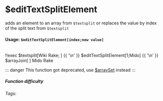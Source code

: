 # $editTextSplitElement
adds an element to an array from `$textsplit` or replaces the value by index of the split text from `$textsplit`

#### Usage: `$editTextSplitElement[index;new value]`
<br/>
<discord-messages>
	<discord-message :bot="false" role-color="#ffcc9a" author="Member">
		!!exec $textsplit[Wiki Rake; ] {{ '\n' }} $editTextSplitElement[1;Mido] {{ '\n' }} $arrayJoin[ ]
	</discord-message>
	<discord-message :bot="true" role-color="#0099ff" author="Custom Command" avatar="https://media.discordapp.net/avatars/725721249652670555/781224f90c3b841ba5b40678e032f74a.webp">
		Mido Rake
	</discord-message>
</discord-messages>

::: danger
This function got deprecated, use [$arraySet](./../Array/arraySet.md) instead 
:::
##### Function difficulty <Badge type="tip" text="Easy" vertical="middle" /> 
###### Tags: <Badge type="tip" text="textsplit" vertical="middle" /> <Badge type="tip" text="edit" vertical="middle" /> <Badge type="tip" text="array" vertical="middle" /> <Badge type="tip" text="element" vertical="middle" />